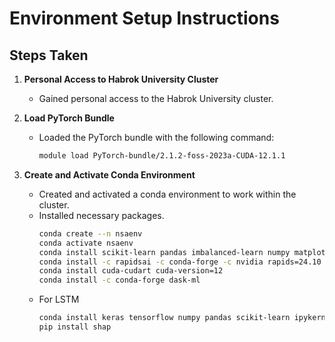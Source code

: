 # Environment Setup Instructions

## Steps Taken

1. **Personal Access to Habrok University Cluster**
    - Gained personal access to the Habrok University cluster.

2. **Load PyTorch Bundle**
    - Loaded the PyTorch bundle with the following command:
        ```bash
        module load PyTorch-bundle/2.1.2-foss-2023a-CUDA-12.1.1
        ```
3. **Create and Activate Conda Environment**
    - Created and activated a conda environment to work within the cluster.
    - Installed necessary packages.
        ```bash
        conda create --n nsaenv
        conda activate nsaenv
        conda install scikit-learn pandas imbalanced-learn numpy matplotlib ipykernel joblib
        conda install -c rapidsai -c conda-forge -c nvidia rapids=24.10 python=3.12 'cuda-version>=12.0,<=12.5'
        conda install cuda-cudart cuda-version=12
        conda install -c conda-forge dask-ml
        ```
    - For LSTM
        ```bash
        conda install keras tensorflow numpy pandas scikit-learn ipykernel imbalanced-learn
        pip install shap
        ```
